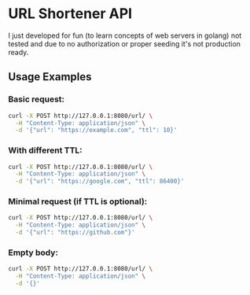 # URL Shortener API
I just developed for fun (to learn concepts of web servers in golang) not tested and due to no authorization or proper seeding it's not production ready.
## Usage Examples

### Basic request:
```bash
curl -X POST http://127.0.0.1:8080/url/ \
  -H "Content-Type: application/json" \
  -d '{"url": "https://example.com", "ttl": 10}'
```

### With different TTL:
```bash
curl -X POST http://127.0.0.1:8080/url/ \
  -H "Content-Type: application/json" \
  -d '{"url": "https://google.com", "ttl": 86400}'
```

### Minimal request (if TTL is optional):
```bash
curl -X POST http://127.0.0.1:8080/url/ \
  -H "Content-Type: application/json" \
  -d '{"url": "https://github.com"}'
```

### Empty body:
```bash
curl -X POST http://127.0.0.1:8080/url/ \
  -H "Content-Type: application/json" \
  -d '{}'
```
